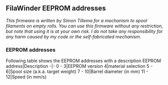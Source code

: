 ## FilaWinder EEPROM addresses

_This firmware is written by Simon Tillema for a mechanism to spool filaments on empty rolls. You can use this firmware without any restriction, but note that using it is at your own risk. I do not take any responsibility for any harm caused by my code or the self-fabricated mechanism._

### EEPROM addresses
Following table shows the EEPROM addresses with a description
EEPROM address|Description
-|-
 0 - 3|EEPROM version
 4|material selection
 5 - 6|Spool size (a.k.a. target weight)
 7 - 10|Barrel diameter (in mm)
 11 - 12|Speed (in mm/s)